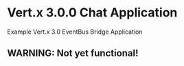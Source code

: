# Vert.x 3.0.0 Chat Application
Example Vert.x 3.0 EventBus Bridge Application

## WARNING: Not yet functional!
